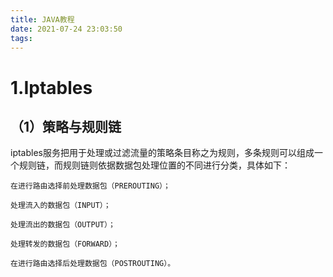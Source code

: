 ```yaml
---
title: JAVA教程
date: 2021-07-24 23:03:50
tags:
---
```



# 1.Iptables

## （1）策略与规则链

iptables服务把用于处理或过滤流量的策略条目称之为规则，多条规则可以组成一个规则链，而规则链则依据数据包处理位置的不同进行分类，具体如下：

<!--more-->

	在进行路由选择前处理数据包（PREROUTING）；

	处理流入的数据包（INPUT）；

	处理流出的数据包（OUTPUT）；

	处理转发的数据包（FORWARD）；

	在进行路由选择后处理数据包（POSTROUTING）。